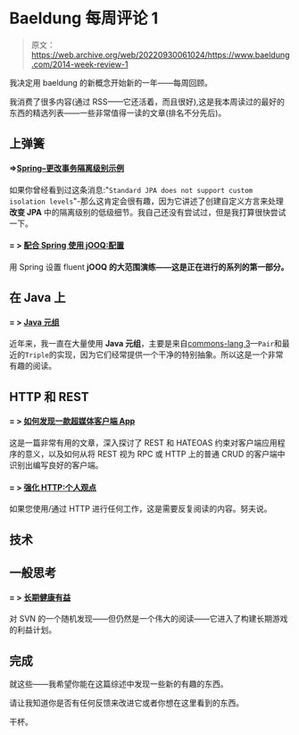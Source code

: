 # Baeldung 每周评论 1

> 原文：<https://web.archive.org/web/20220930061024/https://www.baeldung.com/2014-week-review-1>

我决定用 baeldung 的新概念开始新的一年——每周回顾。

我消费了很多内容(通过 RSS——它还活着，而且很好),这是我本周读过的最好的东西的精选列表——一些非常值得一读的文章(排名不分先后)。

## 上弹簧

#### =>[Spring–更改事务隔离级别示例](https://web.archive.org/web/20220521213615/http://www.byteslounge.com/tutorials/spring-change-transaction-isolation-level-example "Custom JPA Dialect")

如果你曾经看到过这条消息:"`Standard JPA does not support custom isolation levels`"-那么这肯定会很有趣，因为它讲述了创建自定义方言来处理**改变 JPA** 中的隔离级别的低级细节。我自己还没有尝试过，但是我打算很快尝试一下。

#### = > [配合 Spring 使用 jOOQ:配置](https://web.archive.org/web/20220521213615/http://www.petrikainulainen.net/programming/jooq/using-jooq-with-spring-configuration/ "Setting up JooQ with Spring")

用 Spring 设置 fluent **jOOQ 的大范围演练——这是正在进行的系列的第一部分。**

## 在 Java 上

#### = > [Java 元组](https://web.archive.org/web/20220521213615/https://www.alexecollins.com/java-tuples/ "About tuples in Java")

近年来，我一直在大量使用 **Java 元组**，主要是来自[commons-lang 3](https://web.archive.org/web/20220521213615/https://commons.apache.org/proper/commons-lang/apidocs/org/apache/commons/lang3/tuple/package-summary.html)—`Pair`和最近的`Triple`的实现，因为它们经常提供一个干净的特别抽象。所以这是一个非常有趣的阅读。

## HTTP 和 REST

#### = > [如何发现一款超媒体客户端 App](https://web.archive.org/web/20220521213615/http://www.amundsen.com/blog/archives/1148 "HATEOAS for client apps")

这是一篇非常有用的文章，深入探讨了 REST 和 HATEOAS 约束对客户端应用程序的意义，以及如何从将 REST 视为 RPC 或 HTTP 上的普通 CRUD 的客户端中识别出编写良好的客户端。

#### = > [强化 HTTP:个人观点](https://web.archive.org/web/20220521213615/https://www.mnot.net/blog/2014/01/04/strengthening_http_a_personal_view "On security concerns in HTTP 2")

如果您使用/通过 HTTP 进行任何工作，这是需要反复阅读的内容。努夫说。

## 技术

## 一般思考

#### = > [长期健康有益](https://web.archive.org/web/20220521213615/https://37signals.com/svn/posts/3703-healthy-benefits-for-the-long-run "On Healthy Living")

对 SVN 的一个随机发现——但仍然是一个伟大的阅读——它进入了构建长期游戏的利益计划。

## 完成

就这些——我希望你能在这篇综述中发现一些新的有趣的东西。

请让我知道你是否有任何反馈来改进它或者你想在这里看到的东西。

干杯。